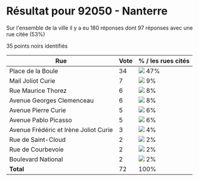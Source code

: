 # Résultat pour 92050 - Nanterre

Sur l'ensemble de la ville il y a eu 180 réponses dont 97 réponses avec une rue citée (53%)

35 points noirs identifiés

| Rue | Vote | % / les rues cités|
|-----|------|-------------------|
| Place de la Boule | 34 | <img src="../../img/bar_47.gif" />&nbsp;47%|
| Mail Joliot Curie | 7 | <img src="../../img/bar_9.gif" />&nbsp;9%|
| Rue Maurice Thorez | 6 | <img src="../../img/bar_8.gif" />&nbsp;8%|
| Avenue Georges Clemenceau | 6 | <img src="../../img/bar_8.gif" />&nbsp;8%|
| Avenue Pierre Curie | 5 | <img src="../../img/bar_6.gif" />&nbsp;6%|
| Avenue Pablo Picasso | 5 | <img src="../../img/bar_6.gif" />&nbsp;6%|
| Avenue Frédéric et Irène Joliot Curie | 3 | <img src="../../img/bar_4.gif" />&nbsp;4%|
| Rue de Saint-Cloud | 2 | <img src="../../img/bar_2.gif" />&nbsp;2%|
| Rue de Courbevoie | 2 | <img src="../../img/bar_2.gif" />&nbsp;2%|
| Boulevard National | 2 | <img src="../../img/bar_2.gif" />&nbsp;2%|
| **Total** | 72 | 100%|
